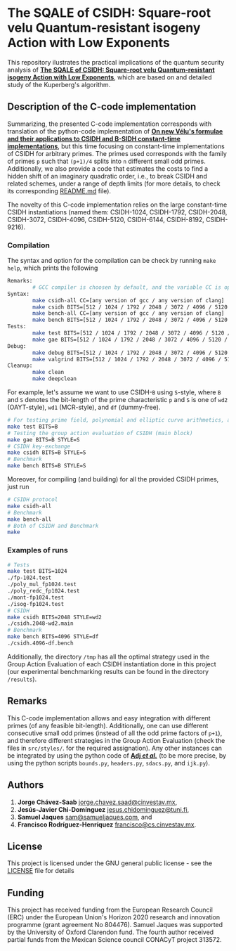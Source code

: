 # The SQALE of CSIDH: Square-root velu Quantum-resistant isogeny Action with Low Exponents

This repository ilustrates the practical implications of the quantum security analysis of [**The SQALE of CSIDH: Square-root velu Quantum-resistant isogeny Action with Low Exponents**](#), which are based on and detailed study of the Kuperberg's algorithm.

## Description of the C-code implementation

Summarizing, the presented C-code implementation corresponds with translation of the python-code implementation of [**On new Vélu's formulae and their applications to CSIDH and B-SIDH constant-time implementations**](https://eprint.iacr.org/2020/1109), but this time focusing on constant-time implementations of CSIDH for arbitrary primes. The primes used corresponds with the family of primes `p` such that `(p+1)/4` splits into `n` different small odd primes. Additionally, we also provide a code that estimates the costs to find a hidden shift of an imaginary quadratic order, i.e., to break CSIDH and related schemes, under a range of depth limits (for more details, to check its corresponding [README.md](quantum-cost-estimation/README.md) file).

The novelty of this C-code implementation relies on the large constant-time CSIDH instantiations (named them: CSIDH-1024, CSIDH-1792, CSIDH-2048, CSIDH-3072, CSIDH-4096, CSIDH-5120, CSIDH-6144, CSIDH-8192, CSIDH-9216).

### Compilation

The syntax and option for the compilation can be check by running `make help`, which prints the following
```bash
Remarks:
        # GCC compiler is choosen by default, and the variable CC is optional
Syntax:
        make csidh-all CC=[any version of gcc / any version of clang]
        make csidh BITS=[512 / 1024 / 1792 / 2048 / 3072 / 4096 / 5120 / 6144 / 8192 / 9216] STYLE=[wd2 / wd / df] CC=[any version of gcc / any version of clang]
        make bench-all CC=[any version of gcc / any version of clang]
        make bench BITS=[512 / 1024 / 1792 / 2048 / 3072 / 4096 / 5120 / 6144 / 8192 / 9216] STYLE=[wd2 / wd / df] CC=[any version of gcc / any version of clang]
Tests:
        make test BITS=[512 / 1024 / 1792 / 2048 / 3072 / 4096 / 5120 / 6144 / 8192 / 9216] CC=[any version of gcc / any version of clang]
        make gae BITS=[512 / 1024 / 1792 / 2048 / 3072 / 4096 / 5120 / 6144 / 8192 / 9216] STYLE=[wd2 / wd / df] CC=[any version of gcc / any version of clang]
Debug:
        make debug BITS=[512 / 1024 / 1792 / 2048 / 3072 / 4096 / 5120 / 6144 / 8192 / 9216] STYLE=[wd2 / wd / df] CC=[any version of gcc / any version of clang]
        make valgrind BITS=[512 / 1024 / 1792 / 2048 / 3072 / 4096 / 5120 / 6144 / 8192 / 9216] STYLE=[wd2 / wd / df] CC=[any version of gcc / any version of clang]
Cleanup:
        make clean
        make deepclean
```

For example, let's assume we want to use CSIDH-`B` using `S`-style, where `B` and `S` denotes the bit-length of the prime characteristic `p` and `S` is one of `wd2` (OAYT-style), `wd1` (MCR-style), and `df` (dummy-free).
```bash
# For testing prime field, polynomial and elliptic curve arithmetics, and traditional and sqrt velu formulae (isogenies)
make test BITS=B
# Testing the group action evaluation of CSIDH (main block)
make gae BITS=B STYLE=S
# CSIDH key-exchange
make csidh BITS=B STYLE=S
# Benchmark
make bench BITS=B STYLE=S
```

Moreover, for compiling (and building) for all the provided CSIDH primes, just run
```bash
# CSIDH protocol
make csidh-all
# Benchmark
make bench-all
# Both of CSIDH and Benchmark
make
```

### Examples of runs

```bash
# Tests
make test BITS=1024
./fp-1024.test
./poly_mul_fp1024.test
./poly_redc_fp1024.test
./mont-fp1024.test
./isog-fp1024.test
# CSIDH
make csidh BITS=2048 STYLE=wd2
./csidh.2048-wd2.main
# Benchmark
make bench BITS=4096 STYLE=df
./csidh.4096-df.bench
```

Additionally, the directory `/tmp` has all the optimal strategy used in the Group Action Evaluation of each CSIDH instantiation done in this project (our experimental benchmarking results can be found in the directory `/results`).

## Remarks

This C-code implementation allows and easy integration with different primes (of any feasible bit-length). Additionally, one can use different consecutive small odd primes (instead of all the odd prime factors of `p+1`), and therefore different strategies in the Group Action Evaluation (check the files in `src/styles/`. for the required assignation). Any other instances can be integrated by using the python code of [**Adj _et al._**](https://github.com/JJChiDguez/velusqrt) (to be more precise, by using the python scripts `bounds.py`, `headers.py`, `sdacs.py`, and `ijk.py`).

## Authors

1. **Jorge Chávez-Saab** <jorge.chavez.saad@cinvestav.mx>,
2. **Jesús-Javier Chi-Domínguez** <jesus.chidominguez@tuni.fi>,
3. **Samuel Jaques** <sam@samueljaques.com>, and
4. **Francisco Rodríguez-Henríquez** <francisco@cs.cinvestav.mx>.


## License

This project is licensed under the GNU general public license - see the [LICENSE](LICENSE) file for details

## Funding

This project has received funding from the European Research Council (ERC) under the European Union's Horizon 2020 research and innovation programme (grant agreement No 804476). 
Samuel Jaques was supported by the University of Oxford Clarendon fund.
The fourth author received partial funds from the Mexican Science council CONACyT project 313572.
